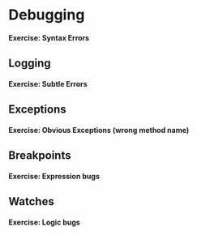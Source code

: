 # Debugging

#### Exercise: Syntax Errors

## Logging

#### Exercise: Subtle Errors

## Exceptions

#### Exercise: Obvious Exceptions (wrong method name)

## Breakpoints

#### Exercise: Expression bugs

## Watches

#### Exercise: Logic bugs
